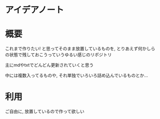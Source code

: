 # アイデアノート

# 概要
これまで作りたい! と思ってそのまま放置しているものを, とりあえず何かしらの状態で残しておこうっていうゆるい感じのリポジトリ

主にmdやtxtでどんどん更新されていくと思う

中には複数入ってるものや, それ単独でいろいろ詰め込んでいるものとか...

# 利用
ご自由に, 放置しているので作って欲しい
